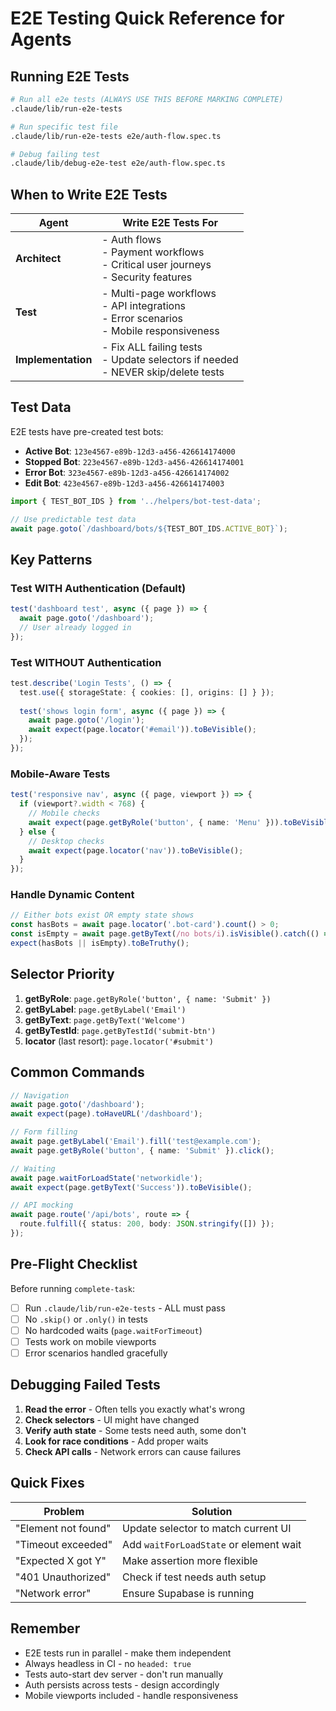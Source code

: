# E2E Testing Quick Reference for Agents

## Running E2E Tests

```bash
# Run all e2e tests (ALWAYS USE THIS BEFORE MARKING COMPLETE)
.claude/lib/run-e2e-tests

# Run specific test file
.claude/lib/run-e2e-tests e2e/auth-flow.spec.ts

# Debug failing test
.claude/lib/debug-e2e-test e2e/auth-flow.spec.ts
```

## When to Write E2E Tests

| Agent | Write E2E Tests For |
|-------|-------------------|
| **Architect** | - Auth flows<br>- Payment workflows<br>- Critical user journeys<br>- Security features |
| **Test** | - Multi-page workflows<br>- API integrations<br>- Error scenarios<br>- Mobile responsiveness |
| **Implementation** | - Fix ALL failing tests<br>- Update selectors if needed<br>- NEVER skip/delete tests |

## Test Data

E2E tests have pre-created test bots:
- **Active Bot**: `123e4567-e89b-12d3-a456-426614174000`
- **Stopped Bot**: `223e4567-e89b-12d3-a456-426614174001`
- **Error Bot**: `323e4567-e89b-12d3-a456-426614174002`
- **Edit Bot**: `423e4567-e89b-12d3-a456-426614174003`

```typescript
import { TEST_BOT_IDS } from '../helpers/bot-test-data';

// Use predictable test data
await page.goto(`/dashboard/bots/${TEST_BOT_IDS.ACTIVE_BOT}`);
```

## Key Patterns

### Test WITH Authentication (Default)
```typescript
test('dashboard test', async ({ page }) => {
  await page.goto('/dashboard');
  // User already logged in
});
```

### Test WITHOUT Authentication
```typescript
test.describe('Login Tests', () => {
  test.use({ storageState: { cookies: [], origins: [] } });
  
  test('shows login form', async ({ page }) => {
    await page.goto('/login');
    await expect(page.locator('#email')).toBeVisible();
  });
});
```

### Mobile-Aware Tests
```typescript
test('responsive nav', async ({ page, viewport }) => {
  if (viewport?.width < 768) {
    // Mobile checks
    await expect(page.getByRole('button', { name: 'Menu' })).toBeVisible();
  } else {
    // Desktop checks
    await expect(page.locator('nav')).toBeVisible();
  }
});
```

### Handle Dynamic Content
```typescript
// Either bots exist OR empty state shows
const hasBots = await page.locator('.bot-card').count() > 0;
const isEmpty = await page.getByText(/no bots/i).isVisible().catch(() => false);
expect(hasBots || isEmpty).toBeTruthy();
```

## Selector Priority

1. **getByRole**: `page.getByRole('button', { name: 'Submit' })`
2. **getByLabel**: `page.getByLabel('Email')`
3. **getByText**: `page.getByText('Welcome')`
4. **getByTestId**: `page.getByTestId('submit-btn')`
5. **locator** (last resort): `page.locator('#submit')`

## Common Commands

```typescript
// Navigation
await page.goto('/dashboard');
await expect(page).toHaveURL('/dashboard');

// Form filling
await page.getByLabel('Email').fill('test@example.com');
await page.getByRole('button', { name: 'Submit' }).click();

// Waiting
await page.waitForLoadState('networkidle');
await expect(page.getByText('Success')).toBeVisible();

// API mocking
await page.route('/api/bots', route => {
  route.fulfill({ status: 200, body: JSON.stringify([]) });
});
```

## Pre-Flight Checklist

Before running `complete-task`:
- [ ] Run `.claude/lib/run-e2e-tests` - ALL must pass
- [ ] No `.skip()` or `.only()` in tests
- [ ] No hardcoded waits (`page.waitForTimeout`)
- [ ] Tests work on mobile viewports
- [ ] Error scenarios handled gracefully

## Debugging Failed Tests

1. **Read the error** - Often tells you exactly what's wrong
2. **Check selectors** - UI might have changed
3. **Verify auth state** - Some tests need auth, some don't
4. **Look for race conditions** - Add proper waits
5. **Check API calls** - Network errors can cause failures

## Quick Fixes

| Problem | Solution |
|---------|----------|
| "Element not found" | Update selector to match current UI |
| "Timeout exceeded" | Add `waitForLoadState` or element wait |
| "Expected X got Y" | Make assertion more flexible |
| "401 Unauthorized" | Check if test needs auth setup |
| "Network error" | Ensure Supabase is running |

## Remember

- E2E tests run in parallel - make them independent
- Always headless in CI - no `headed: true`
- Tests auto-start dev server - don't run manually
- Auth persists across tests - design accordingly
- Mobile viewports included - handle responsiveness